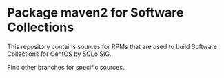 # Package maven2 for Software Collections

This repository contains sources for RPMs that are used
to build Software Collections for CentOS by SCLo SIG.

Find other branches for specific sources.
